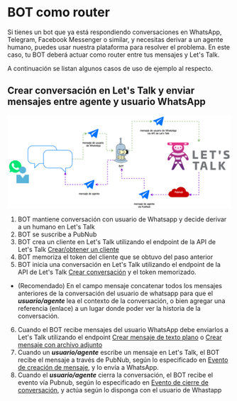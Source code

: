 # BOT como router

Si tienes un bot que ya está respondiendo conversaciones en WhatsApp, Telegram, Facebook Messenger o similar, y necesitas derivar a un agente humano, puedes usar nuestra plataforma para resolver el problema. En este caso, tu BOT deberá actuar como router entre tus mensajes y Let's Talk.

A continuación se listan algunos casos de uso de ejemplo al respecto.

## Crear conversación en Let's Talk y enviar mensajes entre agente y usuario WhatsApp

![logo](../../_media/bot-as-router.png)

1. BOT mantiene conversación con usuario de Whatsapp y decide derivar a un humano en Let's Talk
2. BOT se suscribe a PubNub
3. BOT crea un cliente en Let's Talk utilizando el endpoint de la API de Let's Talk [Crear/obtener un cliente](https://apidoc.ltmessenger.com/#crear-obtener-un-cliente)
4. BOT memoriza el token del cliente que se obtuvo del paso anterior
5. BOT inicia una conversación en Let's Talk utilizando el endpoint de la API de Let's Talk [Crear conversación](https://apidoc.ltmessenger.com/#crear-conversacion) y el token memorizado.
  - (Recomendado) En el campo mensaje concatenar todos los mensajes anteriores de la conversación del usuario de whatsapp para que el ***usuario/agente*** lea el contexto de la conversación, o bien agregar una referencia (enlace) a un lugar donde poder ver la historia de la conversación.
6. Cuando el BOT recibe mensajes del usuario WhatsApp debe enviarlos a Let's Talk utilizando el endpoint [Crear mensaje de texto plano](https://apidoc.ltmessenger.com/#crear-mensaje-de-texto-plano) o [Crear mensaje con archivo adjunto](https://apidoc.ltmessenger.com/#crear-mensaje-con-archivo-adjunto)
7. Cuando un ***usuario/agente*** escribe un mensaje en Let's Talk, el BOT recibe el mensaje a través de PubNub, según lo especificado en [Evento de creación de mensaje](http://localhost:3000/#/bots/pubnub?id=evento-de-creaci%c3%b3n-de-mensaje), y lo envía a WhatsApp.
8. Cuando el ***usuario/agente*** cierra la conversación, el BOT recibe el evento vía Pubnub, según lo especificado en [Evento de cierre de conversación](http://localhost:3000/#/bots/pubnub?id=evento-de-cierre-de-conversación), y actúa según lo disponga con el usuario de Whastapp

